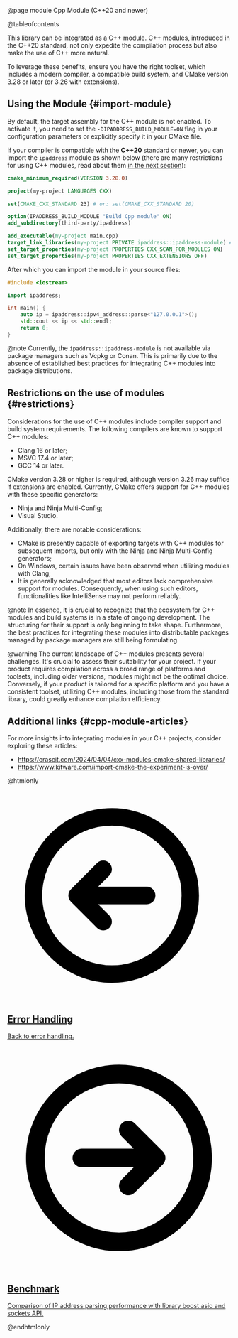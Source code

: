 @page module Cpp Module (C++20 and newer)

@tableofcontents

This library can be integrated as a C++ module. C++ modules, introduced in the C++20 standard, not only expedite the compilation process but also make the use of C++ more natural.

To leverage these benefits, ensure you have the right toolset, which includes a modern compiler, a compatible build system, and CMake version 3.28 or later (or 3.26 with extensions).

## Using the Module {#import-module}

By default, the target assembly for the C++ module is not enabled. To activate it, you need to set the <code style="white-space: nowrap;">-DIPADDRESS_BUILD_MODULE=ON</code> flag in your configuration parameters or explicitly specify it in your CMake file.

If your compiler is compatible with the **C++20** standard or newer, you can import the `ipaddress` module as shown below (there are many restrictions for using C++ modules, read about them [in the next section](#restrictions)):

```cmake
cmake_minimum_required(VERSION 3.28.0)

project(my-project LANGUAGES CXX)

set(CMAKE_CXX_STANDARD 23) # or: set(CMAKE_CXX_STANDARD 20)

option(IPADDRESS_BUILD_MODULE "Build Cpp module" ON)
add_subdirectory(third-party/ipaddress)

add_executable(my-project main.cpp)
target_link_libraries(my-project PRIVATE ipaddress::ipaddress-module) # add the module to your target 
set_target_properties(my-project PROPERTIES CXX_SCAN_FOR_MODULES ON)
set_target_properties(my-project PROPERTIES CXX_EXTENSIONS OFF)
```

After which you can import the module in your source files:

```cpp
#include <iostream>

import ipaddress;

int main() {
    auto ip = ipaddress::ipv4_address::parse<"127.0.0.1">();
    std::cout << ip << std::endl;
    return 0;
}
```

@note Currently, the `ipaddress::ipaddress-module` is not available via package managers such as Vcpkg or Conan. This is primarily due to the absence of established best practices for integrating C++ modules into package distributions.

## Restrictions on the use of modules {#restrictions}

Considerations for the use of C++ modules include compiler support and build system requirements. The following compilers are known to support C++ modules:

* Clang 16 or later;
* MSVC 17.4 or later;
* GCC 14 or later.

CMake version 3.28 or higher is required, although version 3.26 may suffice if extensions are enabled. Currently, CMake offers support for C++ modules with these specific generators:

* Ninja and Ninja Multi-Config;
* Visual Studio.

Additionally, there are notable considerations:

* CMake is presently capable of exporting targets with C++ modules for subsequent imports, but only with the Ninja and Ninja Multi-Config generators;
* On Windows, certain issues have been observed when utilizing modules with Clang;
* It is generally acknowledged that most editors lack comprehensive support for modules. Consequently, when using such editors, functionalities like IntelliSense may not perform reliably.

@note In essence, it is crucial to recognize that the ecosystem for C++ modules and build systems is in a state of ongoing development. The structuring for their support is only beginning to take shape. Furthermore, the best practices for integrating these modules into distributable packages managed by package managers are still being formulating.

@warning The current landscape of C++ modules presents several challenges. It's crucial to assess their suitability for your project. If your product requires compilation across a broad range of platforms and toolsets, including older versions, modules might not be the optimal choice. Conversely, if your product is tailored for a specific platform and you have a consistent toolset, utilizing C++ modules, including those from the standard library, could greatly enhance compilation efficiency.

## Additional links {#cpp-module-articles}

For more insights into integrating modules in your C++ projects, consider exploring these articles:
* https://crascit.com/2024/04/04/cxx-modules-cmake-shared-libraries/
* https://www.kitware.com/import-cmake-the-experiment-is-over/

@htmlonly

<style type="text/css">
.cards {
  grid-gap: 0rem !important;
}
.card:not(:last-child) {
  margin-right: 2rem;
}
</style>

<div class="cards">

<div class="card">
  <a href="errors.html">
  <div class="card_container">
    <svg viewBox="0 0 24 24" fill="none" xmlns="http://www.w3.org/2000/svg"><g id="SVGRepo_bgCarrier" stroke-width="0"></g><g id="SVGRepo_tracerCarrier" stroke-linecap="round" stroke-linejoin="round"></g><g id="SVGRepo_iconCarrier"> <g id="Arrow / Arrow_Circle_Left"> <path id="Vector" d="M11 9L8 12M8 12L11 15M8 12H16M21 12C21 7.02944 16.9706 3 12 3C7.02944 3 3 7.02944 3 12C3 16.9706 7.02944 21 12 21C16.9706 21 21 16.9706 21 12Z" stroke="#000000" stroke-width="2" stroke-linecap="round" stroke-linejoin="round"></path> </g> </g></svg>
    <h2>Error Handling</h2>
    <p>Back to error handling.</p>
  </div>
  </a>
</div>

<div class="card">
  <a href="benchmark.html">
  <div class="card_container">
    <svg viewBox="0 0 24 24" fill="none" xmlns="http://www.w3.org/2000/svg"><g id="SVGRepo_bgCarrier" stroke-width="0"></g><g id="SVGRepo_tracerCarrier" stroke-linecap="round" stroke-linejoin="round"></g><g id="SVGRepo_iconCarrier"> <g id="Arrow / Arrow_Circle_Right"> <path id="Vector" d="M13 15L16 12M16 12L13 9M16 12H8M21 12C21 7.02944 16.9706 3 12 3C7.02944 3 3 7.02944 3 12C3 16.9706 7.02944 21 12 21C16.9706 21 21 16.9706 21 12Z" stroke="#000000" stroke-width="2" stroke-linecap="round" stroke-linejoin="round"></path> </g> </g></svg>
    <h2>Benchmark</h2>
    <p>Comparison of IP address parsing performance with library boost asio and sockets API.</p>
  </div>
  </a>
</div>

</div>

@endhtmlonly

